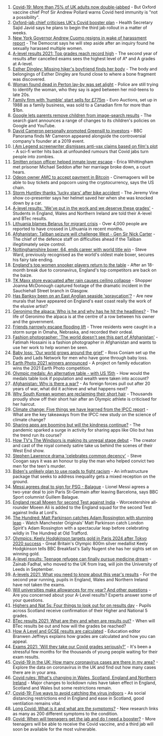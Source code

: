 1. [Covid-19: More than 75% of UK adults now double-jabbed](https://www.bbc.co.uk/news/uk-58162318) - But Oxford vaccine chief Prof Sir Andrew Pollard warns Covid herd immunity is "not a possibility".
2. [Oxford-jab chief criticises UK's Covid booster plan](https://www.bbc.co.uk/news/health-58159573) - Health Secretary Sajid Javid says he plans to begin the third jab rollout in a matter of weeks.
3. [New York Governor Andrew Cuomo resigns in wake of harassment report](https://www.bbc.co.uk/news/world-us-canada-58164719) - The Democrat says he will step aside after an inquiry found he sexually harassed multiple women.
4. [A-level results 2021: Top grades reach record high](https://www.bbc.co.uk/news/education-58086908) - The second year of results after cancelled exams sees the highest level of A* and A grades at A-level.
5. [Esther Dingley: Missing hiker's boyfriend finds her body](https://www.bbc.co.uk/news/uk-england-tyne-58159591) - The body and belongings of Esther Dingley are found close to where a bone fragment was discovered.
6. [Woman found dead in Perton lay-by was set alight](https://www.bbc.co.uk/news/uk-england-stoke-staffordshire-58163416) - Police are still trying to identify the woman, who they say is aged between her mid-teens to late 20s.
7. [Family firm with 'humble' start sells for £775m](https://www.bbc.co.uk/news/uk-northern-ireland-58165295) - Euro Auctions, set up in 1988 as a family business, was sold to a Canadian firm for more than $1bn.
8. [Google lets parents remove children from image-search results](https://www.bbc.co.uk/news/technology-58164582) - The search giant announces a range of changes to its children's policies on Google and YouTube.
9. [David Cameron personally promoted Greensill to investors](https://www.bbc.co.uk/news/business-58160208) - BBC Panorama finds Mr Cameron appeared alongside the controversial company's founder at a 2019 event.
10. [I Am Legend screenwriter dismisses anti-vax claims based on film's plot](https://www.bbc.co.uk/news/entertainment-arts-58164833) - A sci-fi writer hits back at unfounded rumours that Covid jabs turn people into zombies.
11. [Smitten prison officer helped inmate lover escape](https://www.bbc.co.uk/news/uk-england-derbyshire-58160687) - Erica Whittingham met prisoner Michael Seddon after her marriage broke down, a court hears.
12. [Odeon owner AMC to accept payment in Bitcoin](https://www.bbc.co.uk/news/business-58163914) - Cinemagoers will be able to buy tickets and popcorn using the cryptocurrency, says the US chain.
13. [Storm Huntley thanks 'lucky stars' after bike accident](https://www.bbc.co.uk/news/entertainment-arts-58156994) - The Jeremy Vine show co-presenter says her helmet saved her when she was knocked down by a car.
14. [A-level results: 'We've put in the work and we deserve these grades'](https://www.bbc.co.uk/news/education-58160873) - Students in England, Wales and Northern Ireland are told their A-level and BTec results.
15. [Lithuania blames Belarus for migrant crisis](https://www.bbc.co.uk/news/world-europe-58121577) - Over 4,000 people are reported to have crossed in Lithuania in recent months.
16. [Afghanistan: Taliban seizure will challenge West - Gen Sir Nick Carter](https://www.bbc.co.uk/news/world-asia-58158658) - The chief of the defence staff on difficulties ahead if the Taliban illegitimately seize control.
17. [Nottinghamshire boxer, 64, ends career with world title win](https://www.bbc.co.uk/news/uk-england-nottinghamshire-58150699) - Steve Ward, previously recognised as the world's oldest male boxer, secures his fairy tale ending.
18. [England's top women snooker players return to the table](https://www.bbc.co.uk/news/uk-england-58139811) - After an 18-month break due to coronavirus, England's top competitors are back on the baize.
19. [TK Maxx store evacuated after rain causes ceiling collapse](https://www.bbc.co.uk/news/uk-scotland-glasgow-west-58160607) - Shopper Joanna McDonough captured footage of the dramatic incident in the Sauchiehall Street branch in Glasgow.
20. [Has Banksy been on an East Anglian seaside 'spraycation'?](https://www.bbc.co.uk/news/uk-england-norfolk-58145220) - Are new murals that have appeared on England's east coast really the work of the elusive artist?
21. [Geronimo the alpaca: Who is he and why has he hit the headlines?](https://www.bbc.co.uk/news/uk-england-gloucestershire-58158054) - The life of Geronimo the alpaca is at the centre of a row between his owner and the government.
22. [Friends narrowly escape flooding lift](https://www.bbc.co.uk/news/world-us-canada-58154056) - Three residents were caught in a storm surge in Omaha, Nebraska, and recorded their ordeal.
23. [Fashion photographer: 'The world doesn't see this part of Afghanistan'](https://www.bbc.co.uk/news/world-asia-58147426) - Fatimah Hossaini is a fashion photographer in Afghanistan and wants to use her work to help women be seen.
24. [Baby loss: 'Our world grows around the grief'](https://www.bbc.co.uk/news/uk-england-london-58146834) - Ross Coniam set up the Dads and Lads Network for men who have gone through baby loss.
25. [Earth Photo 2021 winners announced](https://www.bbc.co.uk/news/in-pictures-58103283) - A project on family education wins the 2021 Earth Photo competition.
26. [Olympic medals: An alternative table - with US 15th](https://www.bbc.co.uk/news/world-us-canada-58143550) - How would the medals table look if population and wealth were taken into account?
27. [Afghanistan: Why is there a war?](https://www.bbc.co.uk/news/world-asia-49192495) - As foreign forces pull out after 20 years of war, what did it achieve and what happens next?
28. [Why South Korean women are reclaiming their short hair](https://www.bbc.co.uk/news/world-asia-58082355) - Thousands proudly show off their short hair after an Olympic athlete is criticised for her haircut.
29. [Climate change: Five things we have learned from the IPCC report](https://www.bbc.co.uk/news/science-environment-58138714) - What are the key takeaways from the IPCC new study on the science of climate change?
30. [Sharing apps are booming but will the kindness continue?](https://www.bbc.co.uk/news/business-57981598) - The pandemic sparked a surge in activity for sharing apps like Olio but has the trend run its course?
31. [How TV's The Windsors is making its unregal stage debut](https://www.bbc.co.uk/news/entertainment-arts-58101586) - The creator and cast of the royal comedy satire take us behind the scenes of their West End show.
32. [Stephen Lawrence drama 'celebrates common decency'](https://www.bbc.co.uk/news/entertainment-arts-58112588) - Steve Coogan says it was an honour to play the man who helped convict two men for the teen's murder.
33. [Biden's unlikely plan to use roads to fight racism](https://www.bbc.co.uk/news/world-us-canada-58106414) - An infrastructure package that seeks to address inequality gets a mixed reception on the ground.
34. [Messi agrees deal to sign for PSG - Balague](https://www.bbc.co.uk/sport/football/58159464) - Lionel Messi agrees a two-year deal to join Paris St-Germain after leaving Barcelona, says BBC Sport columnist Guillem Balague.
35. [England recall Moeen for second Test against India](https://www.bbc.co.uk/sport/cricket/58142837) - Worcestershire all-rounder Moeen Ali is added to the England squad for the second Test against India at Lord's.
36. [The Hundred: Matt Parkinson catches Adam Rossington with stunning leap](https://www.bbc.co.uk/sport/av/cricket/58166418) - Watch Manchester Originals' Matt Parkinson catch London Spirit's Adam Rossington with a spectacular leap before celebrating wildly in The Hundred at Old Trafford.
37. [Olympics: Keely Hodgkinson targets gold in Paris 2024 after Tokyo 2020 success](https://www.bbc.co.uk/sport/av/athletics/58162679) - Great Britain's Olympic 800m silver medallist Keely Hodgkinson tells BBC Breakfast's Sally Nugent she has her sights set on winning gold.
38. [A-level results: Teenage refugee can finally pursue medicine dream](https://www.bbc.co.uk/news/uk-england-nottinghamshire-58152429) - Zainab Fadhal, who moved to the UK from Iraq, will join the University of Leeds in September.
39. [A-levels 2021: What you need to know about this year's results](https://www.bbc.co.uk/news/education-58026976) - For the second year running, pupils in England, Wales and Northern Ireland have not taken the exams.
40. [Will universities make allowances for my year? And other questions](https://www.bbc.co.uk/news/education-58148482) - Are you concerned about your A-Level results? Experts answer some of your questions.
41. [Highers and Nat 5s: Four things to look out for on results day](https://www.bbc.co.uk/news/uk-scotland-58151835) - Pupils across Scotland receive confirmation of their Higher and National 5 grades.
42. [BTec results 2021: What are they and when are results out?](https://www.bbc.co.uk/news/education-49279219) - When will BTec results be out and how will the grades be reached?
43. [How A Level and GCSE results are calculated](https://www.bbc.co.uk/news/education-58120399) - Education editor Branwen Jeffreys explains how grades are calculated and how you can appeal.
44. [Exams 2021: 'Will they take our Covid grades seriously?'](https://www.bbc.co.uk/news/education-58085778) - It's been a stressful few months for the thousands of young people waiting for their exam results.
45. [Covid-19 in the UK: How many coronavirus cases are there in my area?](https://www.bbc.co.uk/news/uk-51768274) - Explore the data on coronavirus in the UK and find out how many cases there are in your area.
46. [Covid rules: What's changing in Wales, Scotland, England and Northern Ireland](https://www.bbc.co.uk/news/explainers-52530518) - Major changes to lockdown rules have taken effect in England, Scotland and Wales but some restrictions remain.
47. [Covid-19: Five ways to avoid catching the virus indoors](https://www.bbc.co.uk/news/explainers-53917432) - As social distancing restrictions end in England and ease in Scotland, good ventilation remains vital.
48. [Long Covid: What is it and what are the symptoms?](https://www.bbc.co.uk/news/health-57833394) - New research links as many as 200 different symptoms to the condition.
49. [Covid: When will teenagers get the jab and do I need a booster?](https://www.bbc.co.uk/news/health-55045639) - More teenagers will be able to receive the Covid vaccine, and a third jab will soon be available for the most vulnerable.
